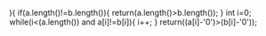 ){
if(a.length()!=b.length()){
return(a.length()>b.length());
}
int i=0;
while(i<(a.length()) and a[i]!=b[i]){
i++;
}
return((a[i]-'0')>(b[i]-'0'));